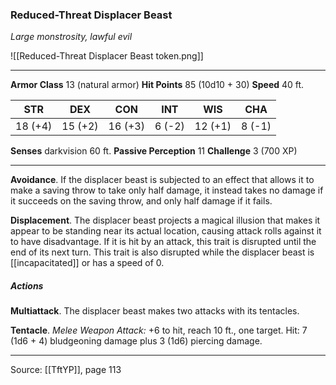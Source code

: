### Reduced-Threat Displacer Beast
_Large monstrosity, lawful evil_

![[Reduced-Threat Displacer Beast token.png]]


---

**Armor Class** 13 (natural armor)
**Hit Points** 85 (10d10 + 30)
**Speed** 40 ft.

| STR     | DEX     | CON     | INT     | WIS     | CHA     |
|---------|---------|---------|---------|---------|---------|
| 18 (+4) | 15 (+2) | 16 (+3) | 6 (-2) | 12 (+1) | 8 (-1) |

**Senses** darkvision 60 ft.
**Passive Perception** 11
**Challenge** 3 (700 XP)

---

**Avoidance**. If the displacer beast is subjected to an effect that allows it to make a saving throw to take only half damage, it instead takes no damage if it succeeds on the saving throw, and only half damage if it fails.

**Displacement**. The displacer beast projects a magical illusion that makes it appear to be standing near its actual location, causing attack rolls against it to have disadvantage. If it is hit by an attack, this trait is disrupted until the end of its next turn. This trait is also disrupted while the displacer beast is [[incapacitated]] or has a speed of 0.

##### Actions
**Multiattack**. The displacer beast makes two attacks with its tentacles.

**Tentacle**. _Melee Weapon Attack:_ +6 to hit, reach 10 ft., one target. Hit: 7 (1d6 + 4) bludgeoning damage plus 3 (1d6) piercing damage.


---

Source: [[TftYP]], page 113